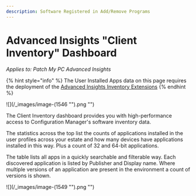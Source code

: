 ```yaml
---
description: Software Registered in Add/Remove Programs
---
```


# Advanced Insights "Client Inventory" Dashboard

_Applies to: Patch My PC Advanced Insights_

{% hint style="info" %}
The User Installed Apps data on this page requires the deployment of the [Advanced Insights Inventory Extensions](../../advanced-insights-inventory-extensions/)
{% endhint %}

!\[]\(/\_images/image-(1546 "").png "")

The Client Inventory dashboard provides you with high-performance access to Configuration Manager's software inventory data.

The statistics across the top list the counts of applications installed in the user profiles across your estate and how many devices have applications installed in this way. Plus a count of 32 and 64-bit applications.

The table lists all apps in a quickly searchable and filterable way. Each discovered application is listed by Publisher and Display name. Where multiple versions of an application are present in the environment a count of versions is shown.

!\[]\(/\_images/image-(1549 "").png "")
